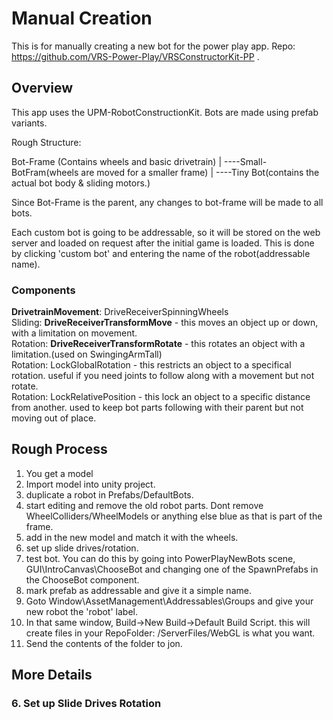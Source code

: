 # Manual Creation

This is for manually creating a new bot for the power play app. Repo: https://github.com/VRS-Power-Play/VRSConstructorKit-PP .

## Overview

This app uses the UPM-RobotConstructionKit. Bots are made using prefab variants.

Rough Structure:

Bot-Frame (Contains wheels and basic drivetrain)
|
----Small-BotFram(wheels are moved for a smaller frame)
    |
    ----Tiny Bot(contains the actual bot body & sliding motors.)
    
Since Bot-Frame is the parent, any changes to bot-frame will be made to all bots.

Each custom bot is going to be addressable, so it will be stored on the web server and loaded on request after the initial game is loaded. 
This is done by clicking 'custom bot' and entering the name of the robot(addressable name).

### Components
**DrivetrainMovement**: DriveReceiverSpinningWheels<br/>
Sliding: **DriveReceiverTransformMove** - this moves an object up or down, with a limitation on movement. <br/>
Rotation: **DriveReceiverTransformRotate** - this rotates an object with a limitation.(used on SwingingArmTall)<br/>
Rotation: LockGlobalRotation - this restricts an object to a specifical rotation. useful if you need joints to follow along with a movement but not rotate.<br/>
Rotation: LockRelativePosition - this lock an object to a specific distance from another. used to keep bot parts following with their parent but not moving out of place.<br/>

## Rough Process

1. You get a model
2. Import model into unity project.
3. duplicate a robot in Prefabs/DefaultBots.
4. start editing and remove the old robot parts. Dont remove WheelColliders/WheelModels or anything else blue as that is part of the frame.
5. add in the new model and match it with the wheels.
6. set up slide drives/rotation.
7. test bot. You can do this by going into PowerPlayNewBots scene, GUI\IntroCanvas\ChooseBot and changing one of the SpawnPrefabs in the ChooseBot component.
8. mark prefab as addressable and give it a simple name.
9. Goto Window\AssetManagement\Addressables\Groups and give your new robot the 'robot' label.
10. In that same window, Build->New Build->Default Build Script. this will create files in your RepoFolder: /ServerFiles/WebGL is what you want.
11. Send the contents of the folder to jon.

## More Details

### 6. Set up Slide Drives Rotation

